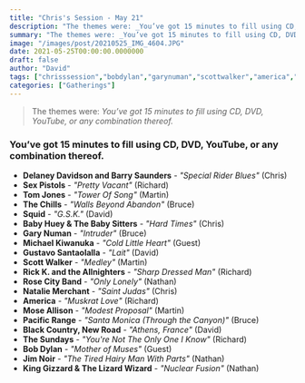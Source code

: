```yaml
---
title: "Chris's Session - May 21"
description: "The themes were: _You’ve got 15 minutes to fill using CD, DVD, YouTube, or any combination thereof._"
summary: "The themes were: _You’ve got 15 minutes to fill using CD, DVD, YouTube, or any combination thereof._"
image: "/images/post/20210525_IMG_4604.JPG"
date: 2021-05-25T00:00:00.0000000
draft: false
author: "David"
tags: ["chrisssession","bobdylan","garynuman","scottwalker","america","thechills","thesundays","moseallison","jimnoir","michaelkiwanuka","kinggizzardandthelizardwizard","newroad","blackcountry","squid","sexpistols","nataliemerchant","tomjones","rosecityband","pacificrange","gustavosantaolalla","rickkandtheallnighters","babyhueyandthebabysitters","delaneydavidsonandbarrysaunders"]
categories: ["Gatherings"]
---
```

> The themes were: _You’ve got 15 minutes to fill using CD, DVD, YouTube, or any combination thereof._
### You’ve got 15 minutes to fill using CD, DVD, YouTube, or any combination thereof.
- **Delaney Davidson and Barry Saunders** - _"Special Rider Blues"_ (Chris)
- **Sex Pistols** - _"Pretty Vacant"_ (Richard)
- **Tom Jones** - _"Tower Of Song"_ (Martin)
- **The Chills** - _"Walls Beyond Abandon"_ (Bruce)
- **Squid** - _"G.S.K."_ (David)
- **Baby Huey & The Baby Sitters** - _"Hard Times"_ (Chris)
- **Gary Numan** - _"Intruder"_ (Bruce)
- **Michael Kiwanuka** - _"Cold Little Heart"_ (Guest)
- **Gustavo Santaolalla** - _"Lait"_ (David)
- **Scott Walker** - _"Medley"_ (Martin)
- **Rick K. and the Allnighters** - _"Sharp Dressed Man"_ (Richard)
- **Rose City Band** - _"Only Lonely"_ (Nathan)
- **Natalie Merchant** - _"Saint Judas"_ (Chris)
- **America** - _"Muskrat Love"_ (Richard)
- **Mose Allison** - _"Modest Proposal"_ (Martin)
- **Pacific Range** - _"Santa Monica (Through the Canyon)"_ (Bruce)
- **Black Country, New Road** - _"Athens, France"_ (David)
- **The Sundays** - _"You're Not The Only One I Know"_ (Richard)
- **Bob Dylan** - _"Mother of Muses"_ (Guest)
- **Jim Noir** - _"The Tired Hairy Man With Parts"_ (Nathan)
- **King Gizzard & The Lizard Wizard** - _"Nuclear Fusion"_ (Nathan)
